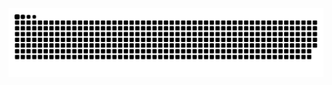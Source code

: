 <picture>
  <source media="(prefers-color-scheme: dark)" srcset="https://raw.githubusercontent.com/zty42/zty42/output/github-contribution-grid-snake-dark.svg">
  <source media="(prefers-color-scheme: light)" srcset="https://raw.githubusercontent.com/zty42/zty42/output/github-contribution-grid-snake.svg">
  <img alt="github contribution grid snake animation" src="https://raw.githubusercontent.com/zty42/zty42/output/github-contribution-grid-snake.svg">
</picture>